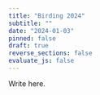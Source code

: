 ```yaml
---
title: "Birding 2024"
subtitle: ""
date: "2024-01-03"
pinned: false
draft: true
reverse_sections: false
evaluate_js: false
---
```


Write here.
